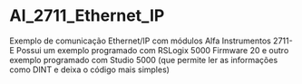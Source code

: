 # AI_2711_Ethernet_IP
Exemplo de comunicação Ethernet/IP com módulos Alfa Instrumentos 2711-E
Possui um exemplo programado com RSLogix 5000 Firmware 20 e outro exemplo programado com Studio 5000 (que permite ler as informações como DINT e deixa o código mais simples)